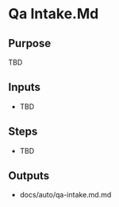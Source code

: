 # Qa Intake.Md

## Purpose

TBD

## Inputs

- TBD

## Steps

- TBD

## Outputs

- docs/auto/qa-intake.md.md
